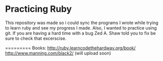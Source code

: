 Practicing Ruby
=========================

This repository was made so i could sync the programs I wrote while trying to learn ruby and see my progress I made. Also, I wanted to practice using git.
If you are having a hard time with a bug Zed A. Shaw told you to fix be sure to check that excerscise. 

=========
Books:  http://ruby.learncodethehardway.org/book/
http://www.manning.com/black2/ (will upload soon)

